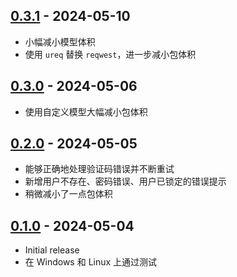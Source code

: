 ## [0.3.1] - 2024-05-10

- 小幅减小模型体积
- 使用 `ureq` 替换 `reqwest`，进一步减小包体积

## [0.3.0] - 2024-05-06

- 使用自定义模型大幅减小包体积

## [0.2.0] - 2024-05-05

- 能够正确地处理验证码错误并不断重试
- 新增用户不存在、密码错误、用户已锁定的错误提示
- 稍微减小了一点包体积

## [0.1.0] - 2024-05-04

- Initial release
- 在 Windows 和 Linux 上通过测试

[0.3.1]: https://github.com/ShanghaitechGeekPie/net-loginer/releases/tag/v0.3.1
[0.3.0]: https://github.com/ShanghaitechGeekPie/net-loginer/releases/tag/v0.3.0
[0.2.0]: https://github.com/ShanghaitechGeekPie/net-loginer/releases/tag/v0.2.0
[0.1.0]: https://github.com/ShanghaitechGeekPie/net-loginer/releases/tag/v0.1.0
